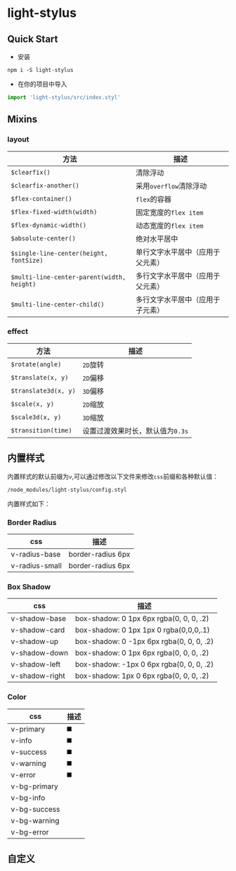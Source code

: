 # light-stylus

## Quick Start

- 安装
```
npm i -S light-stylus
```

- 在你的项目中导入
```js
import 'light-stylus/src/index.styl'
```

## Mixins

### layout

方法|描述
---|---
`$clearfix()`|清除浮动
`$clearfix-another()`|采用`overflow`清除浮动
`$flex-container()`|`flex`的容器
`$flex-fixed-width(width)`|固定宽度的`flex item`
`$flex-dynamic-width()`|动态宽度的`flex item`
`$absolute-center()`|绝对水平居中
`$single-line-center(height, fontSize)`|单行文字水平居中（应用于父元素）
`$multi-line-center-parent(width, height)`|多行文字水平居中（应用于父元素）
`$multi-line-center-child()`|多行文字水平居中（应用于子元素）

### effect

方法|描述
---|---
`$rotate(angle)`|`2D`旋转
`$translate(x, y)`|`2D`偏移
`$translate3d(x, y)`|`3D`偏移
`$scale(x, y)`|`2D`缩放
`$scale3d(x, y)`|`3D`缩放
`$transition(time)`|设置过渡效果时长，默认值为`0.3s`

## 内置样式

内置样式的默认前缀为`v`,可以通过修改以下文件来修改`css`前缀和各种默认值： 

```
/node_modules/light-stylus/config.styl
```

内置样式如下：

### Border Radius

css|描述
---|---
v-radius-base|border-radius 6px
v-radius-small|border-radius 6px

### Box Shadow
css|描述
---|---
v-shadow-base|box-shadow: 0 1px 6px rgba(0, 0, 0, .2)
v-shadow-card|box-shadow: 0 1px 1px 0 rgba(0,0,0,.1)
v-shadow-up|box-shadow: 0 -1px 6px rgba(0, 0, 0, .2)
v-shadow-down|box-shadow: 0 1px 6px rgba(0, 0, 0, .2)
v-shadow-left|box-shadow: -1px 0 6px rgba(0, 0, 0, .2)
v-shadow-right|box-shadow: 1px 0 6px rgba(0, 0, 0, .2)

### Color
css|描述
---|---
v-primary| <div style="width:10px; height: 10px; display:inline-block; background: #000"></div>
v-info| <div style="width:10px; height: 10px; display:inline-block; background: #000"></div>
v-success| <div style="width:10px; height: 10px; display:inline-block; background: #000"></div>
v-warning| <div style="width:10px; height: 10px; display:inline-block; background: #000"></div>
v-error| <div style="width:10px; height: 10px; display:inline-block; background: #000"></div>
v-bg-primary|
v-bg-info|
v-bg-success|
v-bg-warning|
v-bg-error|

## 自定义
 
